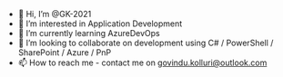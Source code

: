 - 👋 Hi, I’m @GK-2021
- 👀 I’m interested in Application Development
- 🌱 I’m currently learning AzureDevOps 
- 💞️ I’m looking to collaborate on development using C# / PowerShell / SharePoint / Azure / PnP
- 📫 How to reach me - contact me on govindu.kolluri@outlook.com

<!---
GK-2021/GK-2021 is a ✨ special ✨ repository because its `README.md` (this file) appears on your GitHub profile.
You can click the Preview link to take a look at your changes.
--->
